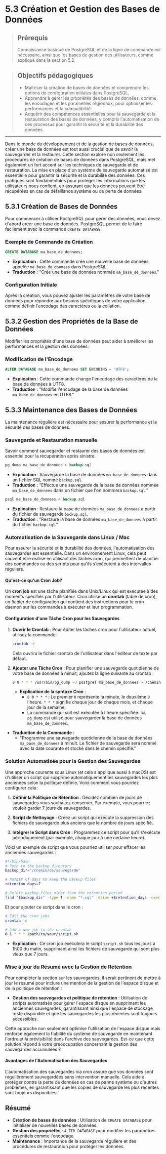 # 5.3 Création et Gestion des Bases de Données

<blockquote>
    <h2>Prérequis</h2>
    <p>Connaissance basique de PostgreSQL et de la ligne de commande est nécessaire, ainsi que les bases de gestion des utilisateurs, comme expliqué dans la section 5.2.</p>
</blockquote>

<blockquote>
    <h2>Objectifs pédagogiques</h2>
    <ul>
        <li>Maîtriser la création de bases de données et comprendre les options de configuration initiales dans PostgreSQL.</li>
        <li>Apprendre à gérer les propriétés des bases de données, comme les encodages et les paramètres régionaux, pour optimiser les performances et la compatibilité.</li>
        <li>Acquérir des compétences essentielles pour la sauvegarde et la restauration des bases de données, y compris l'automatisation de ces processus pour garantir la sécurité et la durabilité des données.</li>
    </ul>
</blockquote>
</blockquote>

---

Dans le monde du développement et de la gestion de bases de données, créer une base de données est tout aussi crucial que de savoir la sauvegarder et la restaurer. Cette section explore non seulement les procédures de création de bases de données dans PostgreSQL, mais met également un fort accent sur les techniques de sauvegarde et de restauration. La mise en place d'un système de sauvegarde automatisé est essentielle pour garantir la sécurité et la durabilité des données. Ces pratiques sont fondamentales pour protéger les informations que les utilisateurs nous confient, en assurant que les données peuvent être récupérées en cas de défaillance système ou de perte de données.


## 5.3.1 Création de Bases de Données

Pour commencer à utiliser PostgreSQL pour gérer des données, vous devez d'abord créer une base de données. PostgreSQL permet de le faire facilement avec la commande `CREATE DATABASE`.

### Exemple de Commande de Création

```sql
CREATE DATABASE ma_base_de_donnees;
```
- **Explication** : Cette commande crée une nouvelle base de données appelée `ma_base_de_donnees` dans PostgreSQL.
- **Traduction** : "Crée une base de données nommée `ma_base_de_donnees`."

### Configuration Initiale

Après la création, vous pouvez ajuster les paramètres de votre base de données pour répondre aux besoins spécifiques de votre application, comme définir l'encodage des caractères ou la collation.

## 5.3.2 Gestion des Propriétés de la Base de Données

Modifier les propriétés d'une base de données peut aider à améliorer les performances et la gestion des données.

### Modification de l'Encodage

```sql
ALTER DATABASE ma_base_de_donnees SET ENCODING = 'UTF8';
```
- **Explication** : Cette commande change l'encodage des caractères de la base de données à UTF8.
- **Traduction** : "Modifie l'encodage de la base de données `ma_base_de_donnees` en UTF8."

## 5.3.3 Maintenance des Bases de Données

La maintenance régulière est nécessaire pour assurer la performance et la sécurité des bases de données.

### Sauvegarde et Restauration manuelle 

Savoir comment sauvegarder et restaurer des bases de données est essentiel pour la récupération après sinistre.

```sql
pg_dump ma_base_de_donnees > backup.sql
```
- **Explication** : Sauvegarde la base de données `ma_base_de_donnees` dans un fichier SQL nommé `backup.sql`.
- **Traduction** : "Effectue une sauvegarde de la base de données nommée `ma_base_de_donnees` dans un fichier que l'on nommera `backup.sql`."

```sql
psql ma_base_de_donnees < backup.sql
```
- **Explication** : Restaure la base de données `ma_base_de_donnees` à partir du fichier de sauvegarde `backup.sql`.
- **Traduction** : "Restaure la base de données `ma_base_de_donnees` à partir du fichier `backup.sql`."


### Automatisation de la Sauvegarde dans Linux / Mac

Pour assurer la sécurité et la durabilité des données, l'automatisation des sauvegardes est essentielle. Dans un environnement Linux, cela peut souvent être réalisé en utilisant des tâches cron, qui permettent de planifier des commandes ou des scripts pour qu'ils s'exécutent à des intervalles réguliers.

#### Qu'est-ce qu'un Cron Job?

Un **cron job** est une tâche planifiée dans Unix/Linux qui est exécutée à des moments spécifiés par l'utilisateur. Cron utilise un **crontab** (table de cron), un fichier de configuration qui contient des instructions pour le cron daemon sur les commandes à exécuter et leur programmation.

#### Configuration d'une Tâche Cron pour les Sauvegardes

1. **Ouvrir le Crontab** :
   Pour éditer les tâches cron pour l'utilisateur actuel, utilisez la commande:
   ```bash
   crontab -e
   ```
   Cela ouvrira le fichier crontab de l'utilisateur dans l'éditeur de texte par défaut.

2. **Ajouter une Tâche Cron** :
   Pour planifier une sauvegarde quotidienne de votre base de données à minuit, ajoutez la ligne suivante au crontab :
   ```bash
   0 0 * * * /usr/bin/pg_dump -U postgres ma_base_de_donnees > /chemin/de/sauvegarde/backup_$(date +\%Y\%m\%d).sql
   ```
   - **Explication de la syntaxe Cron** :
     - `0 0 * * *` : Le premier `0` représente la minute, le deuxième `0` l'heure. `* * *` signifie chaque jour de chaque mois, et chaque jour de la semaine.
     - La commande qui suit est exécutée à l'heure spécifiée. Ici, `pg_dump` est utilisé pour sauvegarder la base de données `ma_base_de_donnees`.

- **Traduction de la Commande** :
  - "Programme une sauvegarde quotidienne de la base de données `ma_base_de_donnees` à minuit. Le fichier de sauvegarde sera nommé avec la date courante et stocké dans le chemin spécifié."

### Solution Automatisée pour la Gestion des Sauvegardes

Une approche courante sous Linux (et cela s'applique aussi à macOS) est d'utiliser un script qui supprime automatiquement les sauvegardes les plus anciennes selon la politique définie. Voici comment vous pourriez configurer cela :

1. **Définir la Politique de Rétention** : Décidez combien de jours de sauvegardes vous souhaitez conserver. Par exemple, vous pourriez vouloir garder 7 jours de sauvegardes.

2. **Script de Nettoyage** : Créez un script qui exécute la suppression des fichiers de sauvegarde plus anciens que le nombre de jours spécifié.

3. **Intégrer le Script dans Cron** : Programmez ce script pour qu'il s'exécute périodiquement (par exemple, chaque jour à une certaine heure).

Voici un exemple de script que vous pourriez utiliser pour effacer les anciennes sauvegardes :

```bash
#!/bin/bash
# Path to the backup directory
backup_dir="/chemin/de/sauvegarde"

# Number of days to keep the backup files
retention_days=7

# Delete backup files older than the retention period
find "$backup_dir" -type f -name "*.sql" -mtime +$retention_days -exec rm {} \;
```

Et pour ajouter ce script dans le cron :

```bash
# Edit the cron jobs
crontab -e

# Add a new job to the crontab
0 1 * * * /path/to/your/script.sh
```

- **Explication** : Ce cron job exécutera le script `script.sh` tous les jours à 1h00 du matin, supprimant ainsi les fichiers de sauvegarde qui sont plus vieux que 7 jours.

### Mise à jour du Résumé avec la Gestion de Rétention

Pour compléter la section sur les sauvegardes, il serait pertinent de mettre à jour le résumé pour inclure une mention de la gestion de l'espace disque et de la politique de rétention :

- **Gestion des sauvegardes et politique de rétention** : Utilisation de scripts automatisés pour gérer l'espace disque en supprimant les anciennes sauvegardes, garantissant ainsi que l'espace de stockage reste disponible et que les sauvegardes les plus récentes sont toujours accessibles.

Cette approche non seulement optimise l'utilisation de l'espace disque mais renforce également la fiabilité du système de sauvegarde en maintenant l'ordre et la prévisibilité dans l'archive des sauvegardes. Est-ce que cette solution répond à votre préoccupation concernant la gestion des sauvegardes accumulées ?

#### Avantages de l'Automatisation des Sauvegardes

L'automatisation des sauvegardes via cron assure que vos données sont régulièrement sauvegardées sans intervention manuelle. Cela aide à protéger contre la perte de données en cas de panne système ou d'autres problèmes, en garantissant que les copies de sauvegarde les plus récentes sont toujours disponibles.


## Résumé

- **Création de bases de données** : Utilisation de `CREATE DATABASE` pour initialiser de nouvelles bases de données.
- **Gestion des propriétés** : `ALTER DATABASE` pour modifier les paramètres essentiels comme l'encodage.
- **Maintenance** : Importance de la sauvegarde régulière et des procédures de restauration pour protéger les données.

